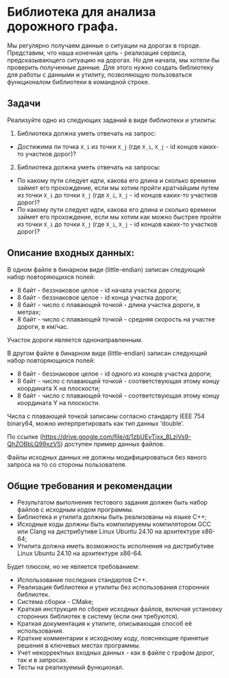 # Библиотека для анализа дорожного графа.

Мы регулярно получаем данные о ситуации на дорогах в городе. Представим, что наша конечная цель - реализация сервиса, предсказывающего ситуацию на дорогах. Но для начала, мы хотели бы проверить полученные данные. Для этого нужно создать библиотеку для работы с данными и утилиту, позволяющую пользоваться функционалом библиотеки в командной строке.

## Задачи

Реализуйте одно из следующих заданий в виде библиотеки и утилиты:

1. Библиотека должна уметь отвечать на запрос:   
* Достижима ли точка `X_i` из точки `X_j` (где `X_i`, `X_j` - id концов каких-то участков дорог)?

2. Библиотека должна уметь отвечать на запросы: 
* По какому пути следует идти, какова его длина и сколько времени займет его прохождение, если мы хотим пройти кратчайшим путем из точки `X_i` до точки `X_j` (где `X_i`, `X_j` - id концов каких-то участков дорог)?
* По какому пути следует идти, какова его длина и сколько времени займет его прохождение, если мы хотим как можно быстрее пройти из точки `X_i` до точки `X_j` (где `X_i`, `X_j` - id концов каких-то участков дорог)?

## Описание входных данных:
В одном файле в бинарном виде (little-endian) записан следующий набор повторяющихся полей:
* 8 байт - беззнаковое целое - id начала участка дороги;
* 8 байт - беззнаковое целое - id конца участка дороги;
* 8 байт - число с плавающей точкой - длина участка дороги, в метрах;
* 8 байт - число с плавающей точкой - средняя скорость на участке дороги, в км/час.

Участок дороги является однонаправленным.

В другом файле в бинарном виде (little-endian) записан следующий набор повторяющихся полей:
* 8 байт - беззнаковое целое - id одного из концов участка дороги;
* 8 байт - число с плавающей точкой - соответствующая этому концу координата X на плоскости;
* 8 байт - число с плавающей точкой - соответствующая этому концу координата Y на плоскости.

Числа с плавающей точкой записаны согласно стандарту IEEE 754 binary64, можно интерпретировать как тип данных ‘double’.

По ссылке (https://drive.google.com/file/d/1zbUEyTjxx_8LziVs9-QhZOBbLQ99xzV5) доступен пример данных файлов.

Файлы исходных данных не должны модифицироваться без явного запроса на то со стороны пользователя.

## Общие требования и рекомендации

* Результатом выполнения тестового задания должен быть набор файлов с исходным кодом программы.
* Библиотека и утилита должны быть реализованы на языке C++;
* Исходные коды должны быть компилируемы компилятором GCC или Clang на дистрибутиве Linux Ubuntu 24.10 на архитектуре x86-64;
* Утилита должна иметь возможность исполнения на дистрибутиве Linux Ubuntu 24.10 на архитектуре x86-64.

Будет плюсом, но не является требованием:
* Использование последних стандартов C++.
* Реализация библиотеки и утилиты без использования сторонних библиотек.
* Система сборки - CMake;
* Краткая инструкция по сборке исходных файлов, включая установку сторонних библиотек в систему (если они требуются).
* Краткая документация к утилите, описывающая способ её использования.
* Краткие комментарии к исходному коду, поясняющие принятые решения в ключевых местах программы.
* Учет некорректных входных данных - как в файле с графом дорог, так и в запросах.
* Тесты на реализуемый функционал.
